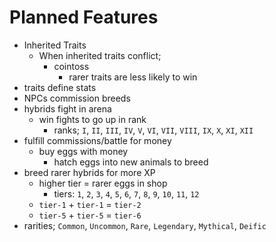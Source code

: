 # Planned Features
- Inherited Traits
  - When inherited traits conflict;
    - cointoss
      - rarer traits are less likely to win
- traits define stats
- NPCs commission breeds
- hybrids fight in arena
  - win fights to go up in rank
    - ranks; `I`, `II`, `III`, `IV`, `V`, `VI`, `VII`, `VIII`, `IX`, `X`, `XI`, `XII`
- fulfill commissions/battle for money
  - buy eggs with money
    - hatch eggs into new animals to breed
- breed rarer hybrids for more XP
  - higher tier = rarer eggs in shop
    - tiers: `1`, `2`, `3`, `4`, `5`, `6`, `7`, `8`, `9`, `10`, `11`, `12`
  - `tier-1` + `tier-1` = `tier-2`
  - `tier-5` + `tier-5` = `tier-6`
- rarities; `Common`, `Uncommon`, `Rare`, `Legendary`, `Mythical`, `Deific`